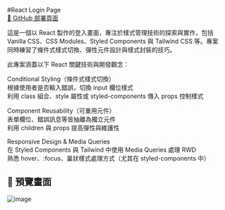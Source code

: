 #React Login Page  
[🔗 GitHub 部署頁面](https://bruce-159.github.io/react-login-page/)  
  
這是一個以 React 製作的登入畫面，專注於樣式管理技術的探索與實作，包括 Vanilla CSS、CSS Modules、Styled Components 與 Tailwind CSS 等。專案同時練習了條件式樣式切換、彈性元件設計與樣式封裝的技巧。  

此專案涵蓋以下 React 關鍵技術與開發觀念：  

Conditional Styling（條件式樣式切換）  
根據使用者是否輸入錯誤，切換 input 欄位樣式  
利用 class 組合、style 屬性或 styled-components 傳入 props 控制樣式  

Component Reusability（可重用元件）  
表單欄位、錯誤訊息等皆抽離為獨立元件  
利用 children 與 props 提高彈性與維護性  

Responsive Design & Media Queries  
在 Styled Components 與 Tailwind 中使用 Media Queries 處理 RWD  
熟悉 hover、:focus、巢狀樣式處理方式（尤其在 styled-components 中）  

## 📸 預覽畫面

![image](https://github.com/user-attachments/assets/cfb3a794-573d-4bc3-9682-4b76c11ef445)
